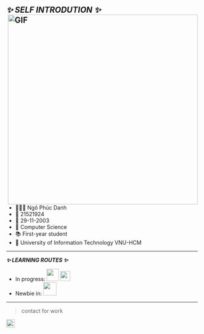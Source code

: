 **_✨ SELF INTRODUTION ✨_**
<img align="right" width="500px" alt="GIF" src="https://i.pinimg.com/originals/29/a8/37/29a8376d76e64b4e891a658a08cdda1a.gif" />
---
- 👨🏻‍🎓 Ngô Phúc Danh 
- 🔖 21521924 
- 📅 29-11-2003 
- 📖 Computer Science 
- 📚 First-year student 
- 🏫 University of Information Technology VNU-HCM 
---
**_✨ LEARNING ROUTES ✨_** 
- In progress: <img width="32px" src="https://cdn1.edumall.io/640/k-57e4def8ce4b145a1020dbf9/20180306-thanhtd10-6318/thanhtd10-thumbnail.png" /> <img width="26px" src="https://cdn.dribbble.com/users/66221/screenshots/1655593/html5.png" />
- Newbie in: <img width="35px" src="https://funix.edu.vn/wp-content/uploads/2021/10/JavaScript-v%C3%A0-Python.png" />
---
> contact for work
<a href="https://www.facebook.com/ciel.lucius">
  <img align="left" alt="Wechat" width="22px" src="https://cdn.jsdelivr.net/npm/simple-icons@3.1.0/icons/wechat.svg" />
</a>







